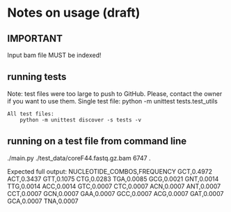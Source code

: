 # Notes on usage (draft)

## IMPORTANT

Input bam file MUST be indexed!

## running tests

Note: test files were too large to push to GitHub. Please, contact the owner if  you want to use them.
    Single test file:
        python -m unittest tests.test_utils

    All test files:
        python -m unittest discover -s tests -v

## running on a test file from command line

./main.py ./test_data/coreF44.fastq.gz.bam 6747 .

Expected full output:
    NUCLEOTIDE_COMBOS,FREQUENCY
    GCT,0.4972
    ACT,0.3437
    GTT,0.1075
    CTG,0.0283
    TGA,0.0085
    GCG,0.0021
    GNT,0.0014
    TTG,0.0014
    ACC,0.0014
    GTC,0.0007
    CTC,0.0007
    ACN,0.0007
    ANT,0.0007
    CCT,0.0007
    GCN,0.0007
    GAA,0.0007
    GCC,0.0007
    ACG,0.0007
    GAT,0.0007
    GCA,0.0007
    TNA,0.0007

